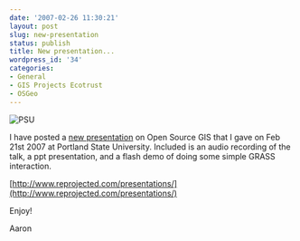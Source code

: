 ```yaml
---
date: '2007-02-26 11:30:21'
layout: post
slug: new-presentation
status: publish
title: New presentation...
wordpress_id: '34'
categories:
- General
- GIS Projects Ecotrust
- OSGeo
---
```


![PSU](http://media.reprojected.com/images/general/psu.jpg)

I have posted a [new presentation](http://www.reprojected.com/presentations/) on Open Source GIS that I gave on Feb 21st 2007 at Portland State University. Included is an audio recording of the talk, a ppt presentation, and a flash demo of doing some simple GRASS interaction.

[http://www.reprojected.com/presentations/](http://www.reprojected.com/presentations/)

Enjoy!

Aaron



